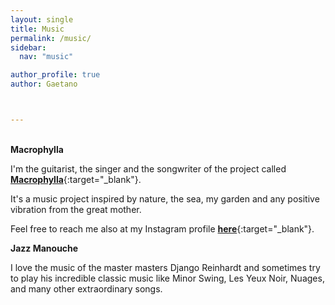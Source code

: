 ```yaml
---
layout: single
title: Music
permalink: /music/
sidebar:
  nav: "music"

author_profile: true
author: Gaetano



---
```

\
**Macrophylla** 


I'm the guitarist, the singer and the songwriter of the project called [**Macrophylla**](https://www.youtube.com/@macrophylla/){:target="_blank"}. 

It's a music project inspired by nature, the sea, my garden and any positive vibration from the great mother.

Feel free to reach me also at my Instagram profile [**here**](https://www.instagram.com/_macrophylla_){:target="_blank"}.

**Jazz Manouche** 

I love the music of the master masters Django Reinhardt and sometimes try to play his incredible classic music like Minor Swing, Les Yeux Noir, Nuages, and many other extraordinary songs.

